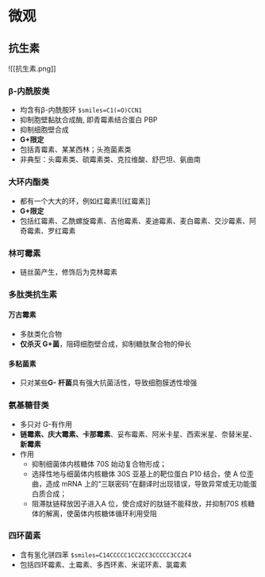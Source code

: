 # 微观
## 抗生素
![[抗生素.png]]
### β-内酰胺类
- 均含有β-内酰胺环 `$smiles=C1(=O)CCN1`
- 抑制胞壁黏肽合成酶, 即青霉素结合蛋白 PBP
- 抑制细胞壁合成
- **G+限定**
- 包括青霉素、某某西林；头孢菌素类
- 非典型：头霉素类、硫霉素类、克拉维酸、舒巴坦、氨曲南
### 大环内酯类
- 都有一个大大的环，例如红霉素![[红霉素]]
- **G+限定**
- 包括红霉素、乙酰螺旋霉素、吉他霉素、麦迪霉素、麦白霉素、交沙霉素、阿奇霉素、罗红霉素
### 林可霉素
- 链丝菌产生，修饰后为克林霉素
### 多肽类抗生素
#### 万古霉素
- 多肽类化合物
- **仅杀灭 G+菌**，阻碍细胞壁合成，抑制糖肽聚合物的伸长
#### 多粘菌素
- 只对某些**G- 杆菌**具有强大抗菌活性，导致细胞膜透性增强
### 氨基糖苷类
- 多只对 G-有作用
- **链霉素、庆大霉素、卡那霉素**、妥布霉素、阿米卡星、西索米星、奈替米星、**新霉素**
- 作用
	- 抑制细菌体内核糖体 70S 始动复合物形成；
	- 选择性地与细菌体内核糖体 30S 亚基上的靶位蛋白 P10 结合，使 A 位歪曲，造成 mRNA 上的“三联密码”在翻译时出现错误，导致异常或无功能蛋白质合成；
	- 阻滞肽链释放因子进入A 位，使合成好的肽链不能释放，并抑制70S 核糖体的解离，使菌体内核糖体循环利用受阻
### 四环菌素
- 含有氢化骈四苯 `$smiles=C14CCCCC1CC2CC3CCCCC3CC2C4`
- 包括四环霉素、土霉素、多西环素、米诺环素、氯霉素 